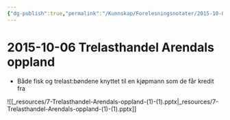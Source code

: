 ```yaml
---
{"dg-publish":true,"permalink":"/Kunnskap/Forelesningsnotater/2015-10-06 Trelasthandel Arendals oppland/","tags":["historie","hi110","forelesning"]}
---
```



# 2015-10-06 Trelasthandel Arendals oppland
* Både fisk og trelast:bøndene knyttet til en kjøpmann som de får kredit fra

![[_resources/7-Trelasthandel-Arendals-oppland-(1)-(1).pptx\|_resources/7-Trelasthandel-Arendals-oppland-(1)-(1).pptx]]
